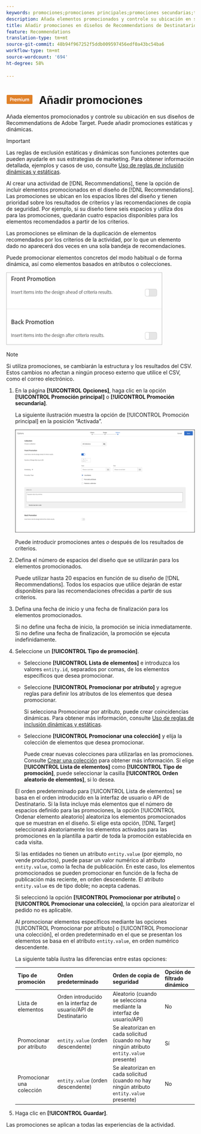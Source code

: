 ```yaml
---
keywords: promociones;promociones principales;promociones secundarias;tipo de promociones;lista de elementos;promocionar por atributo;promocionar una colección
description: Añada elementos promocionados y controle su ubicación en sus diseños de Recommendations de Adobe Target. Puede añadir promociones estáticas y dinámicas.
title: Añadir promociones en diseños de Recommendations de Destinatario
feature: Recommendations
translation-type: tm+mt
source-git-commit: 48b94f967252f5ddb009597456edf0a43bc54ba6
workflow-type: tm+mt
source-wordcount: '694'
ht-degree: 58%

---
```



# ![PREMIUM](/help/assets/premium.png) Añadir promociones

Añada elementos promocionados y controle su ubicación en sus diseños de Recommendations de Adobe Target. Puede añadir promociones estáticas y dinámicas.

>[!IMPORTANT]
>
>Las reglas de exclusión estáticas y dinámicas son funciones potentes que pueden ayudarle en sus estrategias de marketing. Para obtener información detallada, ejemplos y casos de uso, consulte [Uso de reglas de inclusión dinámicas y estáticas](/help/c-recommendations/c-algorithms/use-dynamic-and-static-inclusion-rules.md#concept_4CB5C0FA705D4E449BD0B37B3D987F9F).

Al crear una actividad de [!DNL Recommendations], tiene la opción de incluir elementos promocionados en el diseño de [!DNL Recommendations]. Las promociones se ubican en los espacios libres del diseño y tienen prioridad sobre los resultados de criterios y las recomendaciones de copia de seguridad. Por ejemplo, si su diseño tiene seis espacios y utiliza dos para las promociones, quedarán cuatro espacios disponibles para los elementos recomendados a partir de los criterios.

Las promociones se eliminan de la duplicación de elementos recomendados por los criterios de la actividad, por lo que un elemento dado no aparecerá dos veces en una sola bandeja de recomendaciones.

Puede promocionar elementos concretos del modo habitual o de forma dinámica, así como elementos basados en atributos o colecciones.

![](assets/add_promotion_toggles.png)

>[!NOTE]
>
>Si utiliza promociones, se cambiarán la estructura y los resultados del CSV. Estos cambios no afectan a ningún proceso externo que utilice el CSV, como el correo electrónico.

1. En la página **[!UICONTROL Opciones]**, haga clic en la opción **[!UICONTROL Promoción principal]** o **[!UICONTROL Promoción secundaria]**.

   La siguiente ilustración muestra la opción de [!UICONTROL Promoción principal] en la posición “Activada”.

   ![Agregar opciones de promoción principal](/help/c-recommendations/t-create-recs-activity/assets/add_promotion_front.png)

   Puede introducir promociones antes *o* después de los resultados de criterios.
1. Defina el número de espacios del diseño que se utilizarán para los elementos promocionados.

   Puede utilizar hasta 20 espacios en función de su diseño de [!DNL Recommendations]. Todos los espacios que utilice dejarán de estar disponibles para las recomendaciones ofrecidas a partir de sus criterios.

1. Defina una fecha de inicio y una fecha de finalización para los elementos promocionados.

   Si no define una fecha de inicio, la promoción se inicia inmediatamente. Si no define una fecha de finalización, la promoción se ejecuta indefinidamente.

1. Seleccione un **[!UICONTROL Tipo de promoción]**.

   * Seleccione **[!UICONTROL Lista de elementos]** e introduzca los valores `entity.id`, separados por comas, de los elementos específicos que desea promocionar.

   * Seleccione **[!UICONTROL Promocionar por atributo]** y agregue reglas para definir los atributos de los elementos que desea promocionar.

      Si selecciona Promocionar por atributo, puede crear coincidencias dinámicas. Para obtener más información, consulte [Uso de reglas de inclusión dinámicas y estáticas](/help/c-recommendations/c-algorithms/use-dynamic-and-static-inclusion-rules.md#concept_4CB5C0FA705D4E449BD0B37B3D987F9F).

   * Seleccione **[!UICONTROL Promocionar una colección]** y elija la colección de elementos que desea promocionar.

      Puede crear nuevas colecciones para utilizarlas en las promociones. Consulte [Crear una colección](/help/c-recommendations/c-products/collections.md#task_1256DFF6842141FCAADD9E1428EF7F08) para obtener más información.
   Si elige **[!UICONTROL Lista de elementos]** como **[!UICONTROL Tipo de promoción]**, puede seleccionar la casilla **[!UICONTROL Orden aleatorio de elementos]**, si lo desea.

   El orden predeterminado para [!UICONTROL Lista de elementos] se basa en el orden introducido en la interfaz de usuario o API de Destinatario. Si la lista incluye más elementos que el número de espacios definido para las promociones, la opción [!UICONTROL Ordenar elemento aleatorio] aleatoriza los elementos promocionados que se muestran en el diseño. Si elige esta opción, [!DNL Target] seleccionará aleatoriamente los elementos activados para las promociones en la plantilla a partir de toda la promoción establecida en cada visita.

   Si las entidades no tienen un atributo `entity.value` (por ejemplo, no vende productos), puede pasar un valor numérico al atributo `entity.value`, como la fecha de publicación. En este caso, los elementos promocionados se pueden promocionar en función de la fecha de publicación más reciente, en orden descendente. El atributo `entity.value` es de tipo doble; no acepta cadenas.

   Si seleccionó la opción **[!UICONTROL Promocionar por atributo]** o **[!UICONTROL Promocionar una colección]**, la opción para aleatorizar el pedido no es aplicable.

   Al promocionar elementos específicos mediante las opciones [!UICONTROL Promocionar por atributo] o [!UICONTROL Promocionar una colección], el orden predeterminado en el que se presentan los elementos se basa en el atributo `entity.value`, en orden numérico descendente.

   La siguiente tabla ilustra las diferencias entre estas opciones:

   | Tipo de promoción | Orden predeterminado | Orden de copia de seguridad | Opción de filtrado dinámico |
   | --- | --- | --- | --- |
   | Lista de elementos | Orden introducido en la interfaz de usuario/API de Destinatario | Aleatorio (cuando se selecciona mediante la interfaz de usuario/API) | No |
   | Promocionar por atributo | `entity.value` (orden descendente) | Se aleatorizan en cada solicitud (cuando no hay ningún atributo `entity.value` presente) | Sí |
   | Promocionar una colección | `entity.value` (orden descendente) | Se aleatorizan en cada solicitud (cuando no hay ningún atributo `entity.value` presente) | No |

1. Haga clic en **[!UICONTROL Guardar]**.

Las promociones se aplican a todas las experiencias de la actividad.
